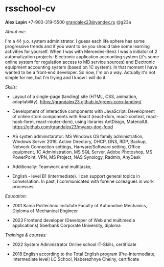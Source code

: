 # rsschool-cv

**Alex Lapin**
+7-903-319-5500
grandalex23@yandex.ru
@g23a

_About me:_

I'm a 44 y.o. system administrator. I guess each life sphere has some progressive trends and if you want to be  you should take some learning activities for yourself. When I was with Mercedes-Benz I was a initiator of 2 automatization projects: Electronic application accounting system (it's some online system for regulation access to MB service sources) and Electronic equipment accounting system (based on 1C system). In that moment I have wanted to be a front-end developer. So now, I'm on a way. Actually it's not simple for me, but I'm trying and I know I will do it.


 
_Skills:_

- Layout of a single-page (landing) site (HTML, CSS, animation, adaptability).
https://grandalex23.github.io/green-corp-landing/
- Development of interactive components with JavaScript.
Development of online store components with React (react-dom, react-context, react-hook-form, react-router-dom), using libraries AntDisign, MaterialUI.
https://github.com/grandalex23/myapp-dog-food

- AS systen administarator: MS Windows OS family administration, Windows Server 2016, Active Directory, DHCP, DNS, RDP, Backup, Network Connection settings, Harware/Software setting, Office equipment, 1C Administration, MS SQL Server, Adobe Photoshop, MS PowerPoint, VPN, MS Project, NAS Synology, Radmin, AnyDesk

- Additionally: Teamwork and multitasks;


- English - level B1 (intermediate). I can support general topics in conversation. In past, I communicated  with foreine colleagues in work processes.

_Education:_

- 2001
Kama Politechnic Instutute
Faculty of Automotive Mechanics, Diploma of Mechanical Engineer

- 2023
Frontend developer (Developer of Web and multimedia applications)
Sberbank Corporate University, diploma

_Trainings & courses:_

- 2022
System Administrator
Online school IT-Skills, certificate

- 2018
English according to the Total English program (Pre-Intermediate, Intermediate level)
LC School, Naberezhnye Chelny, certificate
